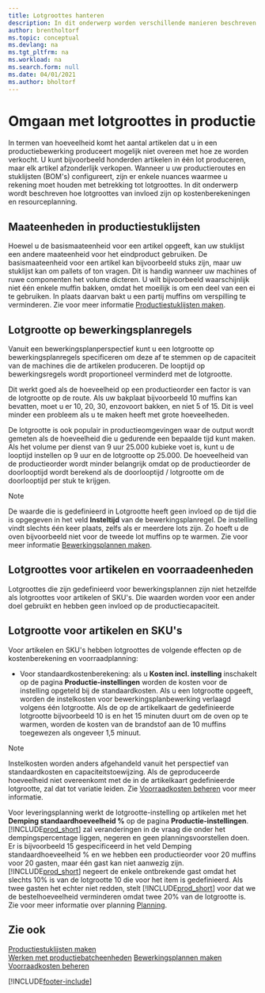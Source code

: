 ```yaml
---
title: Lotgroottes hanteren
description: In dit onderwerp worden verschillende manieren beschreven om met lotgroottes om te gaan.
author: brentholtorf
ms.topic: conceptual
ms.devlang: na
ms.tgt_pltfrm: na
ms.workload: na
ms.search.form: null
ms.date: 04/01/2021
ms.author: bholtorf
---
```


# Omgaan met lotgroottes in productie
In termen van hoeveelheid komt het aantal artikelen dat u in een productiebewerking produceert mogelijk niet overeen met hoe ze worden verkocht. U kunt bijvoorbeeld honderden artikelen in één lot produceren, maar elk artikel afzonderlijk verkopen. Wanneer u uw productieroutes en stuklijsten (BOM's) configureert, zijn er enkele nuances waarmee u rekening moet houden met betrekking tot lotgroottes. In dit onderwerp wordt beschreven hoe lotgroottes van invloed zijn op kostenberekeningen en resourceplanning.

## Maateenheden in productiestuklijsten
Hoewel u de basismaateenheid voor een artikel opgeeft, kan uw stuklijst een andere maateenheid voor het eindproduct gebruiken. De basismaateenheid voor een artikel kan bijvoorbeeld stuks zijn, maar uw stuklijst kan om pallets of ton vragen. Dit is handig wanneer uw machines of ruwe componenten het volume dicteren. U wilt bijvoorbeeld waarschijnlijk niet één enkele muffin bakken, omdat het moeilijk is om een deel van een ei te gebruiken. In plaats daarvan bakt u een partij muffins om verspilling te verminderen. Zie voor meer informatie [Productiestuklijsten maken](production-how-to-create-production-boms.md).

## Lotgrootte op bewerkingsplanregels
Vanuit een bewerkingsplanperspectief kunt u een lotgrootte op bewerkingsplanregels specificeren om deze af te stemmen op de capaciteit van de machines die de artikelen produceren. De looptijd op bewerkingsregels wordt proportioneel verminderd met de lotgrootte. 

Dit werkt goed als de hoeveelheid op een productieorder een factor is van de lotgrootte op de route. Als uw bakplaat bijvoorbeeld 10 muffins kan bevatten, moet u er 10, 20, 30, enzovoort bakken, en niet 5 of 15.  Dit is veel minder een probleem als u te maken heeft met grote hoeveelheden.

De lotgrootte is ook populair in productieomgevingen waar de output wordt gemeten als de hoeveelheid die u gedurende een bepaalde tijd kunt maken. Als het volume per dienst van 9 uur 25.000 kubieke voet is, kunt u de looptijd instellen op 9 uur en de lotgrootte op 25.000.
De hoeveelheid van de productieorder wordt minder belangrijk omdat op de productieorder de doorlooptijd wordt berekend als de doorlooptijd / lotgrootte om de doorlooptijd per stuk te krijgen.
 
> [!NOTE]
> De waarde die is gedefinieerd in Lotgrootte heeft geen invloed op de tijd die is opgegeven in het veld **Insteltijd** van de bewerkingsplanregel. De instelling vindt slechts één keer plaats, zelfs als er meerdere lots zijn. Zo hoeft u de oven bijvoorbeeld niet voor de tweede lot muffins op te warmen. Zie voor meer informatie [Bewerkingsplannen maken](production-how-to-create-routings.md).

## Lotgroottes voor artikelen en voorraadeenheden
Lotgroottes die zijn gedefinieerd voor bewerkingsplannen zijn niet hetzelfde als lotgroottes voor artikelen of SKU's. Die waarden worden voor een ander doel gebruikt en hebben geen invloed op de productiecapaciteit. 

## Lotgrootte voor artikelen en SKU's
Voor artikelen en SKU's hebben lotgroottes de volgende effecten op de kostenberekening en voorraadplanning:

* Voor standaardkostenberekening: als u **Kosten incl. instelling** inschakelt op de pagina **Productie-instellingen** worden de kosten voor de instelling opgeteld bij de standaardkosten. Als u een lotgrootte opgeeft, worden de instelkosten voor bewerkingsplanbewerking verlaagd volgens één lotgrootte. Als de op de artikelkaart de gedefinieerde lotgrootte bijvoorbeeld 10 is en het 15 minuten duurt om de oven op te warmen, worden de kosten van de brandstof aan de 10 muffins toegewezen als ongeveer 1,5 minuut. 

> [!NOTE]
> Instelkosten worden anders afgehandeld vanuit het perspectief van standaardkosten en capaciteitstoewijzing. Als de geproduceerde hoeveelheid niet overeenkomt met de in de artikelkaart gedefinieerde lotgrootte, zal dat tot variatie leiden. Zie [Voorraadkosten beheren](finance-manage-inventory-costs.md) voor meer informatie. <!--not sure that I got this part right seems to repeat the first example.-->

Voor leveringsplanning werkt de lotgrootte-instelling op artikelen met het **Demping standaardhoeveelheid %** op de pagina **Productie-instellingen**. [!INCLUDE[prod_short](includes/prod_short.md)] zal veranderingen in de vraag die onder het dempingspercentage liggen, negeren en geen planningsvoorstellen doen. Er is bijvoorbeeld 15 gespecificeerd in het veld Demping standaardhoeveelheid % en we hebben een productieorder voor 20 muffins voor 20 gasten, maar één gast kan niet aanwezig zijn. [!INCLUDE[prod_short](includes/prod_short.md)] negeert de enkele ontbrekende gast omdat het slechts 10% is van de lotgrootte 10 die voor het item is gedefinieerd. Als twee gasten het echter niet redden, stelt [!INCLUDE[prod_short](includes/prod_short.md)] voor dat we de bestelhoeveelheid verminderen omdat twee 20% van de lotgrootte is. Zie voor meer informatie over planning [Planning](production-planning.md).

## Zie ook
[Productiestuklijsten maken](production-how-to-create-production-boms.md)  
[Werken met productiebatcheenheden](production-how-to-use-the-manufacturing-batch-unit-of-measure.md)
[Bewerkingsplannen maken](production-how-to-create-routings.md)  
[Voorraadkosten beheren](finance-manage-inventory-costs.md)


[!INCLUDE[footer-include](includes/footer-banner.md)]